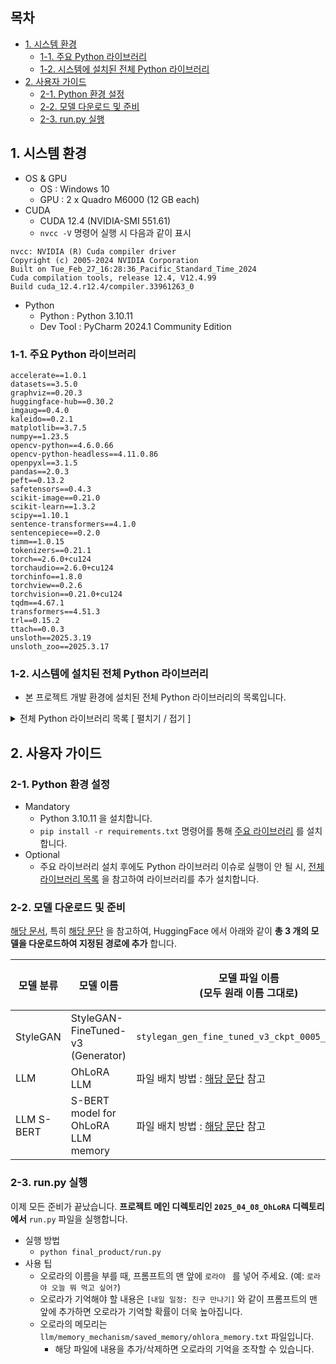## 목차

* [1. 시스템 환경](#1-시스템-환경)
  * [1-1. 주요 Python 라이브러리](#1-1-주요-python-라이브러리)
  * [1-2. 시스템에 설치된 전체 Python 라이브러리](#1-2-시스템에-설치된-전체-python-라이브러리)
* [2. 사용자 가이드](#2-사용자-가이드)
  * [2-1. Python 환경 설정](#2-1-python-환경-설정) 
  * [2-2. 모델 다운로드 및 준비](#2-2-모델-다운로드-및-준비)
  * [2-3. run.py 실행](#2-3-runpy-실행)

## 1. 시스템 환경

* OS & GPU
  * OS : Windows 10
  * GPU : 2 x Quadro M6000 (12 GB each)
* CUDA
  * CUDA 12.4 (NVIDIA-SMI 551.61)
  * ```nvcc -V``` 명령어 실행 시 다음과 같이 표시

```
nvcc: NVIDIA (R) Cuda compiler driver
Copyright (c) 2005-2024 NVIDIA Corporation
Built on Tue_Feb_27_16:28:36_Pacific_Standard_Time_2024
Cuda compilation tools, release 12.4, V12.4.99
Build cuda_12.4.r12.4/compiler.33961263_0
```

* Python
  * Python : Python 3.10.11
  * Dev Tool : PyCharm 2024.1 Community Edition

### 1-1. 주요 Python 라이브러리

```
accelerate==1.0.1
datasets==3.5.0
graphviz==0.20.3
huggingface-hub==0.30.2
imgaug==0.4.0
kaleido==0.2.1
matplotlib==3.7.5
numpy==1.23.5
opencv-python==4.6.0.66
opencv-python-headless==4.11.0.86
openpyxl==3.1.5
pandas==2.0.3
peft==0.13.2
safetensors==0.4.3
scikit-image==0.21.0
scikit-learn==1.3.2
scipy==1.10.1
sentence-transformers==4.1.0
sentencepiece==0.2.0
timm==1.0.15
tokenizers==0.21.1
torch==2.6.0+cu124
torchaudio==2.6.0+cu124
torchinfo==1.8.0
torchview==0.2.6
torchvision==0.21.0+cu124
tqdm==4.67.1
transformers==4.51.3
trl==0.15.2
ttach==0.0.3
unsloth==2025.3.19
unsloth_zoo==2025.3.17
```

### 1-2. 시스템에 설치된 전체 Python 라이브러리

* 본 프로젝트 개발 환경에 설치된 전체 Python 라이브러리의 목록입니다.

<details><summary>전체 Python 라이브러리 목록 [ 펼치기 / 접기 ]</summary>

```
absl-py==2.1.0
accelerate==1.0.1
aiohappyeyeballs==2.4.4
aiohttp==3.10.11
aiosignal==1.3.1
astunparse==1.6.3
async-timeout==5.0.1
attrs==25.3.0
auto_gptq==0.7.1
beautifulsoup4==4.13.3
bitsandbytes==0.45.3
bs4==0.0.2
cachetools==5.3.3
certifi==2024.2.2
charset-normalizer==3.3.2
colorama==0.4.6
coloredlogs==15.0.1
contourpy==1.1.1
cut-cross-entropy==25.1.1
cycler==0.12.1
Cython==3.0.12
datasets==3.5.0
Deprecated==1.2.18
diffusers==0.32.2
dill==0.3.8
docstring_parser==0.16
et_xmlfile==2.0.0
eval_type_backport==0.2.2
filelock==3.13.4
flatbuffers==1.12
fonttools==4.51.0
frozenlist==1.5.0
fsspec==2024.3.1
gast==0.4.0
gekko==1.2.1
google-auth==2.28.1
google-auth-oauthlib==0.4.6
google-pasta==0.2.0
graphviz==0.20.3
grpcio==1.62.0
h5py==3.10.0
hf_transfer==0.1.9
huggingface-hub==0.30.2
humanfriendly==10.0
idna==3.6
imageio==2.35.1
imgaug==0.4.0
importlib-metadata==7.0.1
importlib_resources==6.4.0
intel-extension-for-transformers==1.4.2
Jinja2==3.1.3
joblib==1.4.2
kaleido==0.2.1
keras==2.8.0
Keras-Preprocessing==1.1.2
kiwisolver==1.4.5
lazy_loader==0.4
libclang==16.0.6
Markdown==3.5.2
markdown-it-py==3.0.0
MarkupSafe==2.1.5
matplotlib==3.7.5
mdurl==0.1.2
mpmath==1.3.0
multidict==6.1.0
multiprocess==0.70.16
narwhals==1.33.0
networkx==3.1
neural_compressor==3.3
numpy==1.23.5
oauthlib==3.2.2
opencv-python==4.6.0.66
opencv-python-headless==4.11.0.86
openpyxl==3.1.5
opt-einsum==3.3.0
optimum==1.23.3
packaging==23.2
pandas==2.0.3
peft==0.13.2
pillow==10.2.0
plotly==6.0.1
prettytable==3.11.0
propcache==0.2.0
protobuf==3.19.6
psutil==7.0.0
py-cpuinfo==9.0.0
pyarrow==17.0.0
pyasn1==0.5.1
pyasn1-modules==0.3.0
pycocotools==2.0.8
pydot==2.0.0
Pygments==2.19.1
pyparsing==3.1.2
pyreadline3==3.5.4
python-dateutil==2.9.0.post0
python-version==0.0.2
pytz==2024.1
PyWavelets==1.4.1
PyYAML==6.0.1
regex==2023.12.25
requests==2.32.3
requests-oauthlib==1.3.1
rich==13.9.4
rouge==1.0.1
rsa==4.9
safetensors==0.4.3
schema==0.7.7
scikit-image==0.21.0
scikit-learn==1.3.2
scipy==1.10.1
sentence-transformers==4.1.0
sentencepiece==0.2.0
shapely==2.0.7
shtab==1.7.1
six==1.16.0
soupsieve==2.6
sympy==1.13.1
tensorboard==2.8.0
tensorboard-data-server==0.6.1
tensorboard-plugin-wit==1.8.1
tensorflow-estimator==2.9.0
tensorflow-gpu==2.8.0
tensorflow-io-gcs-filesystem==0.31.0
termcolor==2.4.0
tf-estimator-nightly==2.8.0.dev2021122109
tfutil==0.8.1
threadpoolctl==3.5.0
tifffile==2023.7.10
timm==1.0.15
tokenizers==0.21.1
torch==2.6.0+cu124
torchaudio==2.6.0+cu124
torchinfo==1.8.0
torchview==0.2.6
torchvision==0.21.0+cu124
tqdm==4.67.1
transformers==4.51.3
triton-windows==3.2.0.post17
trl==0.15.2
ttach==0.0.3
typeguard==4.4.0
typing_extensions==4.10.0
tyro==0.9.17
tzdata==2025.2
unsloth==2025.3.19
unsloth_zoo==2025.3.17
urllib3==2.2.1
wcwidth==0.2.13
Werkzeug==3.0.1
wrapt==1.16.0
xformers==0.0.29.post3
xxhash==3.5.0
yarl==1.15.2
zipp==3.17.0
```

</details>

## 2. 사용자 가이드

### 2-1. Python 환경 설정

* Mandatory
  * Python 3.10.11 을 설치합니다.
  * ```pip install -r requirements.txt``` 명령어를 통해 [주요 라이브러리](#1-1-주요-python-라이브러리) 를 설치합니다.
* Optional
  * 주요 라이브러리 설치 후에도 Python 라이브러리 이슈로 실행이 안 될 시, [전체 라이브러리 목록](#1-2-시스템에-설치된-전체-python-라이브러리) 을 참고하여 라이브러리를 추가 설치합니다.

### 2-2. 모델 다운로드 및 준비

[해당 문서](MODEL_AND_DATASET_INFO.md), 특히 [해당 문단](MODEL_AND_DATASET_INFO.md#1-2-oh-lora-프로젝트-용-모델) 을 참고하여, HuggingFace 에서 아래와 같이 **총 3 개의 모델을 다운로드하여 지정된 경로에 추가** 합니다.

| 모델 분류      | 모델 이름                              | 모델 파일 이름<br>(모두 원래 이름 그대로)                                                              | 저장 위치 (디렉토리)<br>(```2025_04_08_OhLoRA``` 까지의 경로 제외) | 다운로드 주소 (출처)                                                                                  |
|------------|------------------------------------|-----------------------------------------------------------------------------------------|-----------------------------------------------------|-----------------------------------------------------------------------------------------------|
| StyleGAN   | StyleGAN-FineTuned-v3 (Generator)  | ```stylegan_gen_fine_tuned_v3_ckpt_0005_gen.pth```                                      | ```stylegan_and_segmentation/stylegan_modified```   | [Hugging Face](https://huggingface.co/daebakgazua/250408_OhLoRA_StyleGAN_FineTuned/tree/main) |
| LLM        | OhLoRA LLM                         | 파일 배치 방법 : [해당 문단](MODEL_AND_DATASET_INFO.md#3-1-ohlora-llm) 참고                         | ```llm/models/polyglot_fine_tuned```                | [Hugging Face](https://huggingface.co/daebakgazua/250408_OhLoRA_LLM/tree/main)                |
| LLM S-BERT | S-BERT model for OhLoRA LLM memory | 파일 배치 방법 : [해당 문단](MODEL_AND_DATASET_INFO.md#3-2-s-bert-model-for-ohlora-llm-memory) 참고 | ```llm/models/memory_sbert/trained_sbert_model```   | [Hugging Face](https://huggingface.co/daebakgazua/250408_OhLoRA_LLM_SBERT/tree/main)          |

### 2-3. run.py 실행

이제 모든 준비가 끝났습니다. **프로젝트 메인 디렉토리인 ```2025_04_08_OhLoRA``` 디렉토리에서** ```run.py``` 파일을 실행합니다.

* 실행 방법
  * ```python final_product/run.py```
* 사용 팁
  * 오로라의 이름을 부를 때, 프롬프트의 맨 앞에 ```로라야 ``` 를 넣어 주세요. (예: ```로라야 오늘 뭐 먹고 싶어?```)
  * 오로라가 기억해야 할 내용은 ```[내일 일정: 친구 만나기]``` 와 같이 프롬프트의 맨 앞에 추가하면 오로라가 기억할 확률이 더욱 높아집니다.
  * 오로라의 메모리는 ```llm/memory_mechanism/saved_memory/ohlora_memory.txt``` 파일입니다.
    * 해당 파일에 내용을 추가/삭제하면 오로라의 기억을 조작할 수 있습니다. 